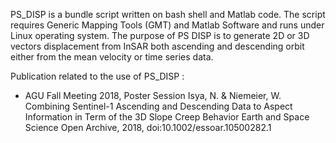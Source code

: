 PS_DISP is a bundle script written on bash shell and Matlab code. The script requires Generic Mapping Tools (GMT) and Matlab Software and runs under Linux operating system. The purpose of PS DISP is to generate 2D or 3D vectors displacement from InSAR both ascending and descending orbit either from the mean velocity or time series data.

Publication related to the use of PS_DISP :
- AGU Fall Meeting 2018, Poster Session
Isya, N. & Niemeier, W. Combining Sentinel-1 Ascending and Descending Data to Aspect Information in Term of the 3D Slope Creep Behavior Earth and Space Science Open Archive, 2018, doi:10.1002/essoar.10500282.1
